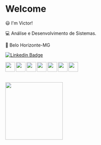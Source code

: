 
 # Welcome

 :smiley: I'm Victor!

:computer: Análise e Desenvolvimento de Sistemas.

:house_with_garden: Belo Horizonte-MG
 
[![Linkedin Badge](https://img.shields.io/badge/-LinkedIn-blue?style=flat-square&logo=Linkedin&logoColor=white&link=https://www.linkedin.com/in/victor-werneck-gomes-6014a918a/)](https://www.linkedin.com/in/victor-werneck-gomes-6014a918a/)
<div style="display inline_block">
<img align = left height ="30" width ="30" src="https://cdn.jsdelivr.net/gh/devicons/devicon/icons/csharp/csharp-original.svg" />
<img align = left height ="30" width ="30" src="https://cdn.jsdelivr.net/gh/devicons/devicon/icons/html5/html5-original.svg" />
 <img align = left height ="30" width ="30" src="https://cdn.jsdelivr.net/gh/devicons/devicon/icons/css3/css3-original.svg">
<img align = left height ="30" width ="30" src="https://cdn.jsdelivr.net/gh/devicons/devicon/icons/dot-net/dot-net-original.svg" />
<img align = left height ="30" width ="30" src="https://cdn.jsdelivr.net/gh/devicons/devicon/icons/java/java-original-wordmark.svg" />
<img align = left height ="30" width ="30" src="https://cdn.jsdelivr.net/gh/devicons/devicon/icons/javascript/javascript-original.svg" /> 
 
 <img align = left height ="30" width ="30" src="https://cdn.jsdelivr.net/gh/devicons/devicon/icons/python/python-original-wordmark.svg" /> 
 
</div>
<br>

##
<br>

  <img height="180em" src="https://github-readme-stats.vercel.app/api/top-langs/?username=VWGomes&layout=compact&langs_count=7&theme=github_dark"/>




<!---
VWGomes/VWGomes is a ✨ special ✨ repository because its `README.md` (this file) appears on your GitHub profile.
You can click the Preview link to take a look at your changes.
--->
